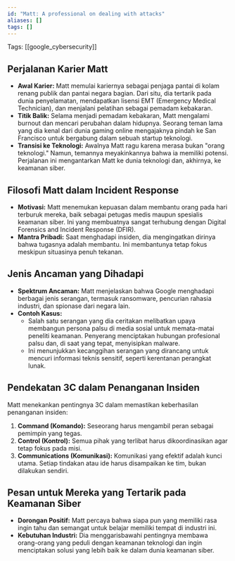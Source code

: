 ```yaml
---
id: "Matt: A professional on dealing with attacks"
aliases: []
tags: []
---
```


Tags: [[google_cybersecurity]]

## Perjalanan Karier Matt

- **Awal Karier:** Matt memulai kariernya sebagai penjaga pantai di kolam renang publik dan pantai negara bagian. Dari situ, dia tertarik pada dunia penyelamatan, mendapatkan lisensi EMT (Emergency Medical Technician), dan menjalani pelatihan sebagai pemadam kebakaran.
- **Titik Balik:** Selama menjadi pemadam kebakaran, Matt mengalami burnout dan mencari perubahan dalam hidupnya. Seorang teman lama yang dia kenal dari dunia gaming online mengajaknya pindah ke San Francisco untuk bergabung dalam sebuah startup teknologi.
- **Transisi ke Teknologi:** Awalnya Matt ragu karena merasa bukan "orang teknologi." Namun, temannya meyakinkannya bahwa ia memiliki potensi. Perjalanan ini mengantarkan Matt ke dunia teknologi dan, akhirnya, ke keamanan siber.

## Filosofi Matt dalam Incident Response

- **Motivasi:** Matt menemukan kepuasan dalam membantu orang pada hari terburuk mereka, baik sebagai petugas medis maupun spesialis keamanan siber. Ini yang membuatnya sangat terhubung dengan Digital Forensics and Incident Response (DFIR).
- **Mantra Pribadi:** Saat menghadapi insiden, dia mengingatkan dirinya bahwa tugasnya adalah membantu. Ini membantunya tetap fokus meskipun situasinya penuh tekanan.

## Jenis Ancaman yang Dihadapi

- **Spektrum Ancaman:** Matt menjelaskan bahwa Google menghadapi berbagai jenis serangan, termasuk ransomware, pencurian rahasia industri, dan spionase dari negara lain.
- **Contoh Kasus:**
  - Salah satu serangan yang dia ceritakan melibatkan upaya membangun persona palsu di media sosial untuk memata-matai peneliti keamanan. Penyerang menciptakan hubungan profesional palsu dan, di saat yang tepat, menyisipkan malware.
  - Ini menunjukkan kecanggihan serangan yang dirancang untuk mencuri informasi teknis sensitif, seperti kerentanan perangkat lunak.

## Pendekatan 3C dalam Penanganan Insiden

Matt menekankan pentingnya 3C dalam memastikan keberhasilan penanganan insiden:

1. **Command (Komando):** Seseorang harus mengambil peran sebagai pemimpin yang tegas.
2. **Control (Kontrol):** Semua pihak yang terlibat harus dikoordinasikan agar tetap fokus pada misi.
3. **Communications (Komunikasi):** Komunikasi yang efektif adalah kunci utama. Setiap tindakan atau ide harus disampaikan ke tim, bukan dilakukan sendiri.

## Pesan untuk Mereka yang Tertarik pada Keamanan Siber

- **Dorongan Positif:** Matt percaya bahwa siapa pun yang memiliki rasa ingin tahu dan semangat untuk belajar memiliki tempat di industri ini.
- **Kebutuhan Industri:** Dia menggarisbawahi pentingnya membawa orang-orang yang peduli dengan keamanan teknologi dan ingin menciptakan solusi yang lebih baik ke dalam dunia keamanan siber.
